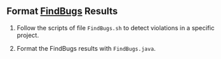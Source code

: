 Format [FindBugs](http://findbugs.sourceforge.net/) Results
----------------------------

1. Follow the scripts of file `FindBugs.sh` to detect violations in a specific project.

2. Format the FindBugs results with `FindBugs.java`.